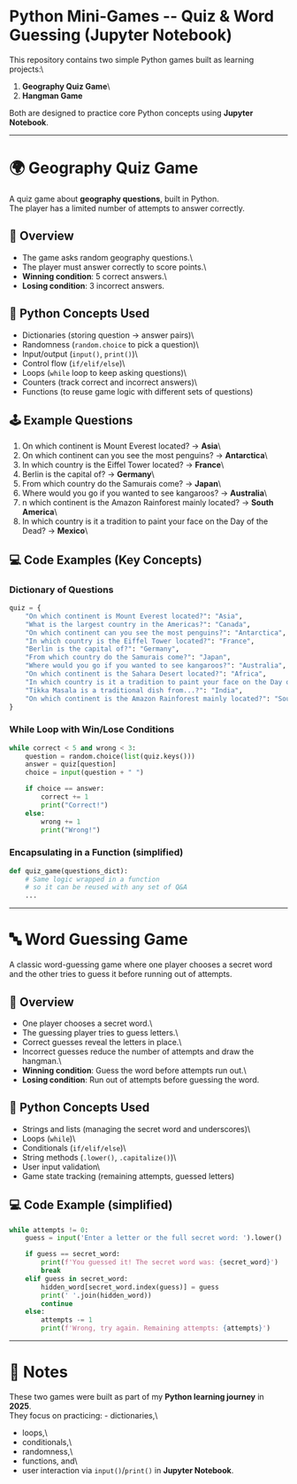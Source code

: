 # Python Mini-Games -- Quiz & Word Guessing (Jupyter Notebook)

This repository contains two simple Python games built as learning
projects:\
1. **Geography Quiz Game**\
2. **Hangman Game**

Both are designed to practice core Python concepts using **Jupyter
Notebook**.

------------------------------------------------------------------------

# 🌍 Geography Quiz Game

A quiz game about **geography questions**, built in Python.\
The player has a limited number of attempts to answer correctly.

## 📌 Overview

-   The game asks random geography questions.\
-   The player must answer correctly to score points.\
-   **Winning condition**: 5 correct answers.\
-   **Losing condition**: 3 incorrect answers.

## 🧠 Python Concepts Used

-   Dictionaries (storing question → answer pairs)\
-   Randomness (`random.choice` to pick a question)\
-   Input/output (`input()`, `print()`)\
-   Control flow (`if/elif/else`)\
-   Loops (`while` loop to keep asking questions)\
-   Counters (track correct and incorrect answers)\
-   Functions (to reuse game logic with different sets of questions)

## 🕹️ Example Questions

1.  On which continent is Mount Everest located? → **Asia**\
2.  On which continent can you see the most penguins? → **Antarctica**\
3.  In which country is the Eiffel Tower located? → **France**\
4.  Berlin is the capital of? → **Germany**\
5.  From which country do the Samurais come? → **Japan**\
6.  Where would you go if you wanted to see kangaroos? → **Australia**\
7.  n which continent is the Amazon Rainforest mainly located? → **South America**\
8.  In which country is it a tradition to paint your face on the Day of
    the Dead? → **Mexico**\

## 💻 Code Examples (Key Concepts)

### Dictionary of Questions

``` python
quiz = {
    "On which continent is Mount Everest located?": "Asia",
    "What is the largest country in the Americas?": "Canada",
    "On which continent can you see the most penguins?": "Antarctica",
    "In which country is the Eiffel Tower located?": "France",
    "Berlin is the capital of?": "Germany",
    "From which country do the Samurais come?": "Japan",
    "Where would you go if you wanted to see kangaroos?": "Australia",
    "On which continent is the Sahara Desert located?": "Africa",
    "In which country is it a tradition to paint your face on the Day of the Dead?": "Mexico",
    "Tikka Masala is a traditional dish from...?": "India",
    "On which continent is the Amazon Rainforest mainly located?": "South America"
}
```

### While Loop with Win/Lose Conditions

``` python
while correct < 5 and wrong < 3:
    question = random.choice(list(quiz.keys()))
    answer = quiz[question]
    choice = input(question + " ")

    if choice == answer:
        correct += 1
        print("Correct!")
    else:
        wrong += 1
        print("Wrong!")
```

### Encapsulating in a Function (simplified)

``` python
def quiz_game(questions_dict):
    # Same logic wrapped in a function
    # so it can be reused with any set of Q&A
    ...
```

------------------------------------------------------------------------

# 🔤 Word Guessing Game

A classic word-guessing game where one player chooses a secret word and
the other tries to guess it before running out of attempts.

## 📌 Overview

-   One player chooses a secret word.\
-   The guessing player tries to guess letters.\
-   Correct guesses reveal the letters in place.\
-   Incorrect guesses reduce the number of attempts and draw the
    hangman.\
-   **Winning condition**: Guess the word before attempts run out.\
-   **Losing condition**: Run out of attempts before guessing the word.

## 🧠 Python Concepts Used

-   Strings and lists (managing the secret word and underscores)\
-   Loops (`while`)\
-   Conditionals (`if/elif/else`)\
-   String methods (`.lower()`, `.capitalize()`)\
-   User input validation\
-   Game state tracking (remaining attempts, guessed letters)

## 💻 Code Example (simplified)

``` python
while attempts != 0:
    guess = input('Enter a letter or the full secret word: ').lower()

    if guess == secret_word:
        print(f'You guessed it! The secret word was: {secret_word}')
        break
    elif guess in secret_word:
        hidden_word[secret_word.index(guess)] = guess
        print(' '.join(hidden_word))
        continue
    else:
        attempts -= 1
        print(f'Wrong, try again. Remaining attempts: {attempts}')
```

------------------------------------------------------------------------

# 📝 Notes

These two games were built as part of my **Python learning journey** in
**2025**.\
They focus on practicing: - dictionaries,\
- loops,\
- conditionals,\
- randomness,\
- functions, and\
- user interaction via `input()`/`print()` in **Jupyter Notebook**.

